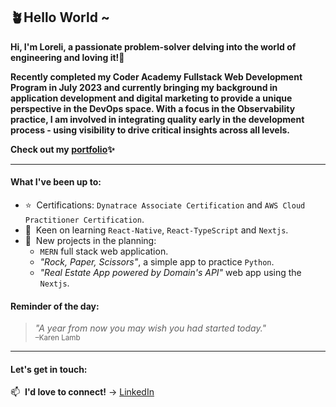 ## 🪴Hello World ~ ##

**Hi, I'm Loreli, a passionate problem-solver delving into the world of engineering and loving it!💃**

**Recently completed my Coder Academy Fullstack Web Development Program in July 2023 and currently bringing my background in application development and digital marketing to provide a unique perspective in the DevOps space. With a focus in the Observability practice, I am involved in integrating quality early in the development process - using visibility to drive critical insights across all levels.**

**Check out my [portfolio](https://dj-lor.github.io/portfolio/)✨**
______

#### What I've been up to:

- ⭐&nbsp; Certifications: `Dynatrace Associate Certification` and `AWS Cloud Practitioner Certification`.
- 🔭&nbsp; Keen on learning `React-Native`, `React-TypeScript` and `Nextjs`.
- 🌱&nbsp; New projects in the planning:
  - `MERN` full stack web application. 
  - *"Rock, Paper, Scissors"*, a simple app to practice `Python`.
  - *"Real Estate App powered by Domain's API"* web app using the `Nextjs`. 


#### Reminder of the day:
> *"A year from now you may wish you had started today."*
<br/><sub>–Karen Lamb</sub>

---
#### Let's get in touch:

<!-- 🏠&nbsp; **Please visit** → [/](https://) -->

📫&nbsp;  **I'd love to connect!** →  [LinkedIn](https://www.linkedin.com/in/loreli-de-jesus-084b571a5/)

<!--
**DJ-Lor/DJ-Lor** is a ✨ _special_ ✨ repository because its `README.md` (this file) appears on your GitHub profile.

Here are some ideas to get you started:

- 🔭 I’m currently working on ...
- 🌱 I’m currently learning ...
- 👯 I’m looking to collaborate on ...
- 🤔 I’m looking for help with ...
- 💬 Ask me about ...
- 📫 How to reach me: ...
- 😄 Pronouns: ...
- ⚡ Fun fact: ...
-->
